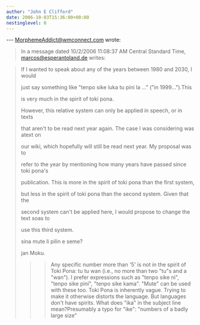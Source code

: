 ```yaml
---
author: "John E Clifford"
date: 2006-10-03T15:36:00+00:00
nestinglevel: 0
---
```

\---
 [MorphemeAddict@wmconnect.com](mailto://MorphemeAddict@wmconnect.com) wrote:

> In a message dated 10/2/2006 11:08:37 AM Central Standard Time,
> [marcos@esperantoland.de](mailto://marcos@esperantoland.de) writes:

>>> 
> If I wanted to speak about any of the years between 1980 and 2030, I would
> 
> just say something like "tenpo sike luka tu pini la ..." ("in 1999...").This
> 
> is very much in the spirit of toki pona.
> 
>> 
> However, this relative system can only be applied in speech, or in texts
> 
> that aren't to be read next year again. The case I was considering was atext on
> 
> our wiki, which hopefully will still be read next year. My proposal was to
> 
> refer to the year by mentioning how many years have passed since toki pona's
> 
> publication. This is more in the spirit of toki pona than the first system,
> 
> but less in the spirit of toki pona than the second system. Given that the
> 
> second system can't be applied here, I would propose to change the text soas to
> 
> use this third system.
> 
>> 
> sina mute li pilin e seme?
> 
>> 
> jan Moku.
> 
>>> Any specific number more than '5' is not in the spirit of Toki Pona: tu tu
> wan (i.e., no more than two "tu"s and a "wan").
> I prefer expressions such as "tenpo sike ni", "tenpo sike pini", "tenpo sike
> kama". "Mute" can be used with these too.
> Toki Pona is inherently vague. Trying to make it otherwise distorts the
> language.
>> But languages don't have spirits.
>> What does "ika" in the subject line mean?Presumably a typo for "ike": "numbers of a badly large size"